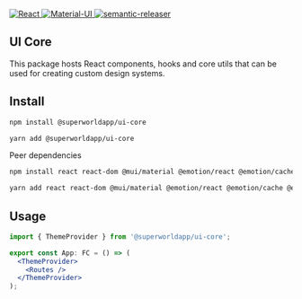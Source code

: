 <p>
  <a href="https://github.com/facebook/react/tree/v17.0.2" rel="noopener" target="_blank">
    <img alt="React" src="https://img.shields.io/badge/react-v17-fff?logo=react">
  </a>
  <a href="https://mui.com/material-ui/getting-started/usage" rel="noopener" target="_blank">
    <img alt="Material-UI" src="https://img.shields.io/badge/material--ui-v5-fff?logo=mui">
  </a>
  <a href="https://github.com/semantic-release/semantic-release">
    <img alt="semantic-releaser" src="https://img.shields.io/badge/semantic--release-angular-fff?logo=semantic-release">
  </a>
</p>

## UI Core

This package hosts React components, hooks and core utils that can be used for creating custom design systems.

## Install

```sh
npm install @superworldapp/ui-core
```

```sh
yarn add @superworldapp/ui-core
```

Peer dependencies

```sh
npm install react react-dom @mui/material @emotion/react @emotion/cache @emotion/styled tss-react
```

```sh
yarn add react react-dom @mui/material @emotion/react @emotion/cache @emotion/styled tss-react
```

## Usage

```jsx
import { ThemeProvider } from '@superworldapp/ui-core';

export const App: FC = () => (
  <ThemeProvider>
    <Routes />
  </ThemeProvider>
);
```
